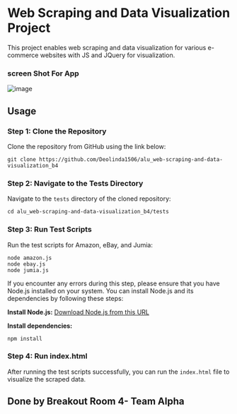 # Web Scraping and Data Visualization Project

This project enables web scraping and data visualization for various e-commerce websites with JS and JQuery for visualization.

### screen Shot For App
![image](https://github.com/Deolinda1506/alu_web-scraping-and-data-visualization_b4/assets/141139366/3f39fb9d-f531-40bb-b2f5-407d70caa129)


## Usage

### Step 1: Clone the Repository

Clone the repository from GitHub using the link below:

```
git clone https://github.com/Deolinda1506/alu_web-scraping-and-data-visualization_b4
```

### Step 2: Navigate to the Tests Directory

Navigate to the `tests` directory of the cloned repository:

```
cd alu_web-scraping-and-data-visualization_b4/tests
```

### Step 3: Run Test Scripts

Run the test scripts for Amazon, eBay, and Jumia:

```
node amazon.js
node ebay.js
node jumia.js
```

If you encounter any errors during this step, please ensure that you have Node.js installed on your system. You can install Node.js and its dependencies by following these steps:

**Install Node.js:**
[Download Node.js from this URL](https://nodejs.org/en)

**Install dependencies:**
```
npm install
```

### Step 4: Run index.html

After running the test scripts successfully, you can run the `index.html` file to visualize the scraped data.

## Done by Breakout Room 4- Team Alpha

